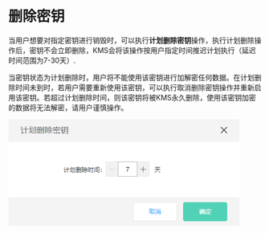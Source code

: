 # 删除密钥

当用户想要对指定密钥进行销毁时，可以执行**计划删除密钥**操作，执行计划删除操作后，密钥不会立即删除，KMS会将该操作按用户指定时间推迟计划执行（延迟时间范围为7-30天）.

当密钥状态为计划删除时，用户将不能使用该密钥进行加解密任何数据。在计划删除时间未到时，若用户需要重新使用该密钥，可以执行取消删除密钥操作并重新启用该密钥。若超过计划删除时间，则该密钥将被KMS永久删除，使用该密钥加密的数据将无法解密，请用户谨慎操作。

![密钥删除](/image/Key-Management-Service/Key-Management/计划删除密钥弹窗.png)
